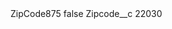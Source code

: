 <?xml version="1.0" encoding="UTF-8"?>
<CustomMetadata xmlns="http://soap.sforce.com/2006/04/metadata" xmlns:xsi="http://www.w3.org/2001/XMLSchema-instance" xmlns:xsd="http://www.w3.org/2001/XMLSchema">
    <label>ZipCode875</label>
    <protected>false</protected>
    <values>
        <field>Zipcode__c</field>
        <value xsi:type="xsd:string">22030</value>
    </values>
</CustomMetadata>
